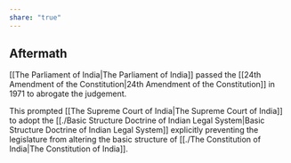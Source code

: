 ```yaml
---
share: "true"
---
```




## Aftermath
[[The Parliament of India|The Parliament of India]] passed the [[24th Amendment of the Constitution|24th Amendment of the Constitution]] in 1971 to abrogate the judgement. 

This prompted [[The Supreme Court of India|The Supreme Court of India]] to adopt the [[./Basic Structure Doctrine of Indian Legal System|Basic Structure Doctrine of Indian Legal System]] explicitly preventing the legislature from altering the basic structure of [[./The Constitution of India|The Constitution of India]]. 